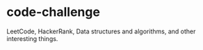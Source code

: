 # code-challenge
LeetCode, HackerRank, Data structures and algorithms, and other interesting things.
